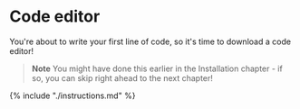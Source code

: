 # Code editor

You're about to write your first line of code, so it's time to download a code editor!

> **Note** You might have done this earlier in the Installation chapter - if so, you can skip right ahead to the next chapter!

{% include "./instructions.md" %}
